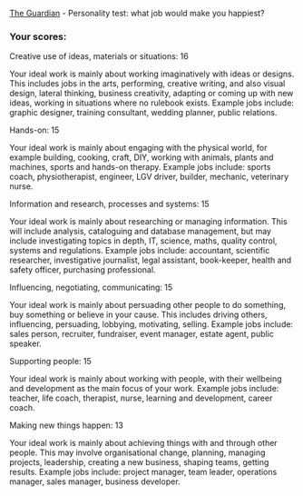 [The Guardian](https://www.theguardian.com/lifeandstyle/2014/nov/11/-sp-questionnaire-what-job-would-make-you-happiest) - Personality test: what job would make you happiest?

### Your scores:

Creative use of ideas, materials or situations: 16

Your ideal work is mainly about working imaginatively with ideas or designs. This includes jobs in the arts, performing, creative writing, and also visual design, lateral thinking, business creativity, adapting or coming up with new ideas, working in situations where no rulebook exists. Example jobs include: graphic designer, training consultant, wedding planner, public relations.

Hands-on: 15

Your ideal work is mainly about engaging with the physical world, for example building, cooking, craft, DIY, working with animals, plants and machines, sports and hands-on therapy. Example jobs include: sports coach, physiotherapist, engineer, LGV driver, builder, mechanic, veterinary nurse.

Information and research, processes and systems: 15

Your ideal work is mainly about researching or managing information. This will include analysis, cataloguing and database management, but may include investigating topics in depth, IT, science, maths, quality control, systems and regulations. Example jobs include: accountant, scientific researcher, investigative journalist, legal assistant, book-keeper, health and safety officer, purchasing professional.

Influencing, negotiating, communicating: 15

Your ideal work is mainly about persuading other people to do something, buy something or believe in your cause. This includes driving others, influencing, persuading, lobbying, motivating, selling. Example jobs include: sales person, recruiter, fundraiser, event manager, estate agent, public speaker.

Supporting people: 15

Your ideal work is mainly about working with people, with their wellbeing and development as the main focus of your work. Example jobs include: teacher, life coach, therapist, nurse, learning and development, career coach.

Making new things happen: 13

Your ideal work is mainly about achieving things with and through other people. This may involve organisational change, planning, managing projects, leadership, creating a new business, shaping teams, getting results. Example jobs include: project manager, team leader, operations manager, sales manager, business developer.
